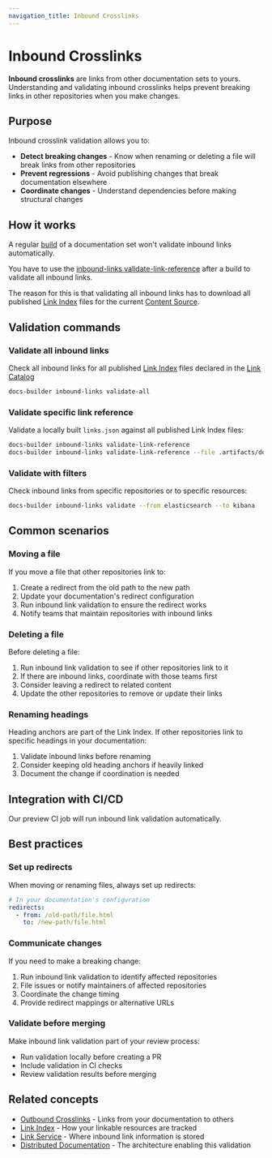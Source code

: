 ```yaml
---
navigation_title: Inbound Crosslinks
---
```


# Inbound Crosslinks

**Inbound crosslinks** are links from other documentation sets to yours. Understanding and validating inbound crosslinks helps prevent breaking links in other repositories when you make changes.

## Purpose

Inbound crosslink validation allows you to:

* **Detect breaking changes** - Know when renaming or deleting a file will break links from other repositories
* **Prevent regressions** - Avoid publishing changes that break documentation elsewhere
* **Coordinate changes** - Understand dependencies before making structural changes

## How it works

A regular [build](../cli/docset/build.md) of a documentation set won't validate inbound links automatically.

You have to use the [inbound-links validate-link-reference](../cli/links/inbound-links-validate-link-reference.md) after a build to validate all inbound links.

The reason for this is that validating all inbound links has to download all published [Link Index](link-index.md) files
for the current [Content Source](../configure/content-sources.md).

## Validation commands

### Validate all inbound links

Check all inbound links for all published [Link Index](link-index.md) files declared in the [Link Catalog](link-catalog.md)

```bash
docs-builder inbound-links validate-all
```

### Validate specific link reference

Validate a locally built `links.json` against all published Link Index files:

```bash
docs-builder inbound-links validate-link-reference 
docs-builder inbound-links validate-link-reference --file .artifacts/docs/html/links.json
```

### Validate with filters

Check inbound links from specific repositories or to specific resources:

```bash
docs-builder inbound-links validate --from elasticsearch --to kibana
```

## Common scenarios

### Moving a file

If you move a file that other repositories link to:

1. Create a redirect from the old path to the new path
2. Update your documentation's redirect configuration
3. Run inbound link validation to ensure the redirect works
4. Notify teams that maintain repositories with inbound links

### Deleting a file

Before deleting a file:

1. Run inbound link validation to see if other repositories link to it
2. If there are inbound links, coordinate with those teams first
3. Consider leaving a redirect to related content
4. Update the other repositories to remove or update their links

### Renaming headings

Heading anchors are part of the Link Index. If other repositories link to specific headings in your documentation:

1. Validate inbound links before renaming
2. Consider keeping old heading anchors if heavily linked
3. Document the change if coordination is needed

## Integration with CI/CD

Our preview CI job will run inbound link validation automatically.

## Best practices

### Set up redirects

When moving or renaming files, always set up redirects:

```yaml
# In your documentation's configuration
redirects:
  - from: /old-path/file.html
    to: /new-path/file.html
```

### Communicate changes

If you need to make a breaking change:

1. Run inbound link validation to identify affected repositories
2. File issues or notify maintainers of affected repositories
3. Coordinate the change timing
4. Provide redirect mappings or alternative URLs

### Validate before merging

Make inbound link validation part of your review process:

* Run validation locally before creating a PR
* Include validation in CI checks
* Review validation results before merging

## Related concepts

* [Outbound Crosslinks](outbound-crosslinks.md) - Links from your documentation to others
* [Link Index](link-index.md) - How your linkable resources are tracked
* [Link Service](link-service.md) - Where inbound link information is stored
* [Distributed Documentation](distributed-documentation.md) - The architecture enabling this validation
